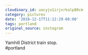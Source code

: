 ```yaml
---
cloudinary_id: uacyju1irjxrkalp80cm
category: pictures
date: '2018-12-17T11:12:29-08:00'
tags: portland
original_source: instagram
---
```


Yamhill District train stop.  
#portland